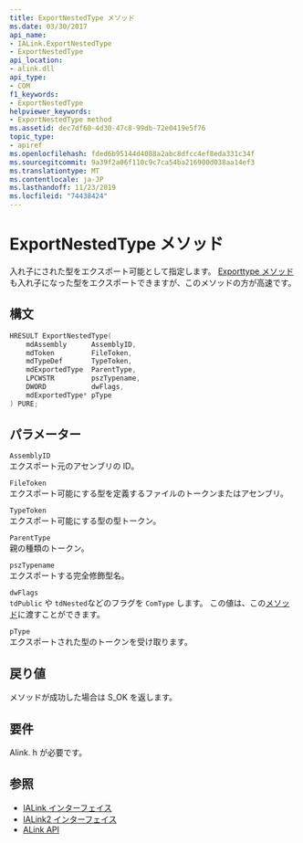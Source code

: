 ```yaml
---
title: ExportNestedType メソッド
ms.date: 03/30/2017
api_name:
- IALink.ExportNestedType
- ExportNestedType
api_location:
- alink.dll
api_type:
- COM
f1_keywords:
- ExportNestedType
helpviewer_keywords:
- ExportNestedType method
ms.assetid: dec7df60-4d30-47c8-99db-72e0419e5f76
topic_type:
- apiref
ms.openlocfilehash: fded6b95144d4088a2abc8dfcc4ef8eda331c34f
ms.sourcegitcommit: 9a39f2a06f110c9c7ca54ba216900d038aa14ef3
ms.translationtype: MT
ms.contentlocale: ja-JP
ms.lasthandoff: 11/23/2019
ms.locfileid: "74438424"
---
```

# <a name="exportnestedtype-method"></a>ExportNestedType メソッド
入れ子にされた型をエクスポート可能として指定します。 [Exporttype メソッド](exporttype-method.md)も入れ子になった型をエクスポートできますが、このメソッドの方が高速です。  
  
## <a name="syntax"></a>構文  
  
```cpp  
HRESULT ExportNestedType(  
    mdAssembly      AssemblyID,  
    mdToken         FileToken,  
    mdTypeDef       TypeToken,  
    mdExportedType  ParentType,  
    LPCWSTR         pszTypename,  
    DWORD           dwFlags,  
    mdExportedType* pType  
) PURE;   
```  
  
## <a name="parameters"></a>パラメーター  
 `AssemblyID`  
 エクスポート元のアセンブリの ID。  
  
 `FileToken`  
 エクスポート可能にする型を定義するファイルのトークンまたはアセンブリ。  
  
 `TypeToken`  
 エクスポート可能にする型の型トークン。  
  
 `ParentType`  
 親の種類のトークン。  
  
 `pszTypename`  
 エクスポートする完全修飾型名。  
  
 `dwFlags`  
 `tdPublic` や `tdNested`などのフラグを `ComType` します。 この値は、この[メソッド](../metadata/imetadataassemblyemit-defineexportedtype-method.md)に渡すことができます。  
  
 `pType`  
 エクスポートされた型のトークンを受け取ります。  
  
## <a name="return-value"></a>戻り値  
 メソッドが成功した場合は S_OK を返します。  
  
## <a name="requirements"></a>要件  
 Alink. h が必要です。  
  
## <a name="see-also"></a>参照

- [IALink インターフェイス](ialink-interface.md)
- [IALink2 インターフェイス](ialink2-interface.md)
- [ALink API](index.md)
